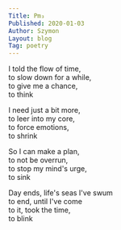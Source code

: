 ```yaml
---
Title: Pm₃
Published: 2020-01-03
Author: Szymon  
Layout: blog  
Tag: poetry  
---
```

I told the flow of time,  
to slow down for a while,  
to give me a chance,  
to think  

I need just a bit more,  
to leer into my core,  
to force emotions,  
to shrink  

So I can make a plan,  
to not be overrun,  
to stop my mind's urge,  
to sink  

Day ends, life's seas I've swum  
to end, until I've come  
to it, took the time,  
to blink  
